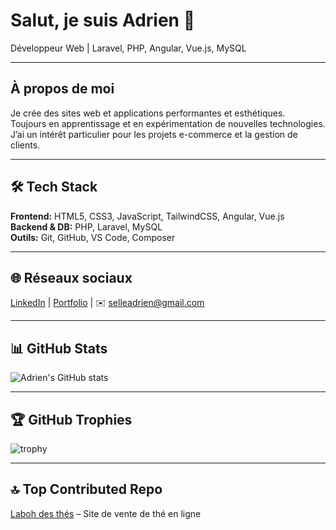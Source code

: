 # Salut, je suis Adrien 👋
Développeur Web | Laravel, PHP, Angular, Vue.js, MySQL  

---

## À propos de moi
Je crée des sites web et applications performantes et esthétiques.  
Toujours en apprentissage et en expérimentation de nouvelles technologies.  
J’ai un intérêt particulier pour les projets e-commerce et la gestion de clients.  

---

## 🛠 Tech Stack
**Frontend:** HTML5, CSS3, JavaScript, TailwindCSS, Angular, Vue.js  
**Backend & DB:** PHP, Laravel, MySQL  
**Outils:** Git, GitHub, VS Code, Composer  

---

## 🌐 Réseaux sociaux
[LinkedIn](#) | [Portfolio](#) | ✉️ selleadrien@gmail.com  

---

## 📊 GitHub Stats
![Adrien's GitHub stats](https://github-readme-stats.vercel.app/api?username=BYADRIEN&show_icons=true&theme=radical&count_private=true)

---

## 🏆 GitHub Trophies
![trophy](https://github-profile-trophy.vercel.app/?username=BYADRIEN&theme=radical)

---

## 🔝 Top Contributed Repo
[Laboh des thés](https://github.com/BYADRIEN/Labo-th-s) – Site de vente de thé en ligne

